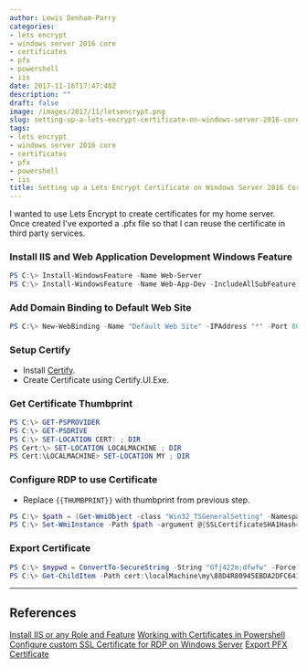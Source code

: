 ```yaml
---
author: Lewis Denham-Parry
categories:
- lets encrypt
- windows server 2016 core
- certificates
- pfx
- powershell
- iis
date: 2017-11-16T17:47:48Z
description: ""
draft: false
image: /images/2017/11/letsencrypt.png
slug: setting-up-a-lets-encrypt-certificate-on-windows-server-2016-core
tags:
- lets encrypt
- windows server 2016 core
- certificates
- pfx
- powershell
- iis
title: Setting up a Lets Encrypt Certificate on Windows Server 2016 Core
---
```


I wanted to use Lets Encrypt to create certificates for my home server.  Once created I've exported a .pfx file so that I can reuse the certificate in third party services.

### Install IIS and Web Application Development Windows Feature

```powershell
PS C:\> Install-WindowsFeature -Name Web-Server
PS C:\> Install-WindowsFeature -Name Web-App-Dev -IncludeAllSubFeature 
```

### Add Domain Binding to Default Web Site

```powershell
PS C:\> New-WebBinding -Name "Default Web Site" -IPAddress "*" -Port 80 -HostHeader newsite.ljdp.co.uk
```

### Setup Certify

* Install [Certify](https://certifytheweb.com).
* Create Certificate using Certify.UI.Exe.

### Get Certificate Thumbprint

```powershell
PS C:\> GET-PSPROVIDER
PS C:\> GET-PSDRIVE
PS C:\> SET-LOCATION CERT: ; DIR
PS Cert:\> SET-LOCATION LOCALMACHINE ; DIR
PS Cert:\LOCALMACHINE> SET-LOCATION MY ; DIR
```

### Configure RDP to use Certificate

* Replace `{{THUMBPRINT}}` with thumbprint from previous step.

```powershell
PS C:\> $path = (Get-WmiObject -class "Win32_TSGeneralSetting" -Namespace root\cimv2\terminalservices -Filter "TerminalName='RDP-tcp'").__path
PS C:\> Set-WmiInstance -Path $path -argument @{SSLCertificateSHA1Hash="{{THUMBPRINT}}"}
```

### Export Certificate

```powershell
PS C:\> $mypwd = ConvertTo-SecureString -String "Gfj422m;dfwfw" -Force -AsPlainText
PS C:\> Get-ChildItem -Path cert:\localMachine\my\88D4R80945EBDA2DFC64143350BF47B47B3AE728 | Export-PfxCertificate -FilePath C:\mypfx.pfx -Password $mypwd
```
---

## References
[Install IIS or any Role and Feature](https://letitknow.wordpress.com/2012/10/22/install-iis-or-any-role-and-feature-on-windows-server-2012-with-powershell/)
[Working with Certificates in Powershell](https://blogs.technet.microsoft.com/scotts-it-blog/2014/12/30/working-with-certificates-in-powershell/)
[Configure custom SSL Certificate for RDP on Windows Server](https://serverfault.com/questions/444286/configure-custom-ssl-certificate-for-rdp-on-windows-server-2012-in-remote-admini)
[Export PFX Certificate](https://docs.microsoft.com/en-us/powershell/module/pkiclient/export-pfxcertificate?view=win10-ps)